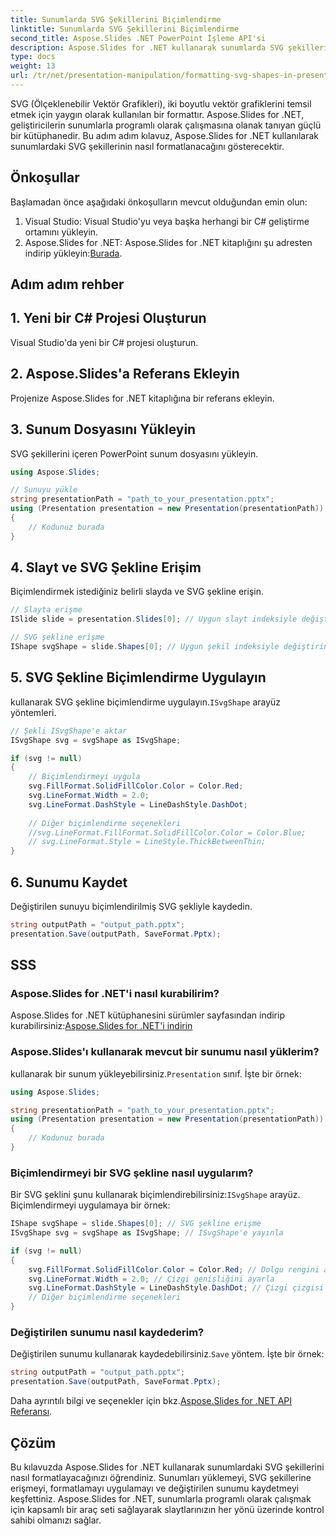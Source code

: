 ```yaml
---
title: Sunumlarda SVG Şekillerini Biçimlendirme
linktitle: Sunumlarda SVG Şekillerini Biçimlendirme
second_title: Aspose.Slides .NET PowerPoint İşleme API'si
description: Aspose.Slides for .NET kullanarak sunumlarda SVG şekillerini nasıl formatlayacağınızı öğrenin. Kaynak koduyla adım adım kılavuz. Sunum tasarımınızı bugün yükseltin!
type: docs
weight: 13
url: /tr/net/presentation-manipulation/formatting-svg-shapes-in-presentations/
---
```


SVG (Ölçeklenebilir Vektör Grafikleri), iki boyutlu vektör grafiklerini temsil etmek için yaygın olarak kullanılan bir formattır. Aspose.Slides for .NET, geliştiricilerin sunumlarla programlı olarak çalışmasına olanak tanıyan güçlü bir kütüphanedir. Bu adım adım kılavuz, Aspose.Slides for .NET kullanılarak sunumlardaki SVG şekillerinin nasıl formatlanacağını gösterecektir.

## Önkoşullar
Başlamadan önce aşağıdaki önkoşulların mevcut olduğundan emin olun:

1. Visual Studio: Visual Studio'yu veya başka herhangi bir C# geliştirme ortamını yükleyin.
2.  Aspose.Slides for .NET: Aspose.Slides for .NET kitaplığını şu adresten indirip yükleyin:[Burada](https://releases.aspose.com/slides/net/).

## Adım adım rehber

## 1. Yeni bir C# Projesi Oluşturun
Visual Studio'da yeni bir C# projesi oluşturun.

## 2. Aspose.Slides'a Referans Ekleyin
Projenize Aspose.Slides for .NET kitaplığına bir referans ekleyin.

## 3. Sunum Dosyasını Yükleyin
SVG şekillerini içeren PowerPoint sunum dosyasını yükleyin.

```csharp
using Aspose.Slides;

// Sunuyu yükle
string presentationPath = "path_to_your_presentation.pptx";
using (Presentation presentation = new Presentation(presentationPath))
{
    // Kodunuz burada
}
```

## 4. Slayt ve SVG Şekline Erişim
Biçimlendirmek istediğiniz belirli slayda ve SVG şekline erişin.

```csharp
// Slayta erişme
ISlide slide = presentation.Slides[0]; // Uygun slayt indeksiyle değiştirin

// SVG şekline erişme
IShape svgShape = slide.Shapes[0]; // Uygun şekil indeksiyle değiştirin
```

## 5. SVG Şekline Biçimlendirme Uygulayın
 kullanarak SVG şekline biçimlendirme uygulayın.`ISvgShape` arayüz yöntemleri.

```csharp
// Şekli ISvgShape'e aktar
ISvgShape svg = svgShape as ISvgShape;

if (svg != null)
{
    // Biçimlendirmeyi uygula
    svg.FillFormat.SolidFillColor.Color = Color.Red;
    svg.LineFormat.Width = 2.0;
    svg.LineFormat.DashStyle = LineDashStyle.DashDot;
    
    // Diğer biçimlendirme seçenekleri
    //svg.LineFormat.FillFormat.SolidFillColor.Color = Color.Blue;
    // svg.LineFormat.Style = LineStyle.ThickBetweenThin;
}
```

## 6. Sunumu Kaydet
Değiştirilen sunuyu biçimlendirilmiş SVG şekliyle kaydedin.

```csharp
string outputPath = "output_path.pptx";
presentation.Save(outputPath, SaveFormat.Pptx);
```

## SSS

### Aspose.Slides for .NET'i nasıl kurabilirim?
 Aspose.Slides for .NET kütüphanesini sürümler sayfasından indirip kurabilirsiniz:[Aspose.Slides for .NET'i indirin](https://releases.aspose.com/slides/net/)

### Aspose.Slides'ı kullanarak mevcut bir sunumu nasıl yüklerim?
 kullanarak bir sunum yükleyebilirsiniz.`Presentation` sınıf. İşte bir örnek:
```csharp
using Aspose.Slides;

string presentationPath = "path_to_your_presentation.pptx";
using (Presentation presentation = new Presentation(presentationPath))
{
    // Kodunuz burada
}
```

### Biçimlendirmeyi bir SVG şekline nasıl uygularım?
 Bir SVG şeklini şunu kullanarak biçimlendirebilirsiniz:`ISvgShape` arayüz. Biçimlendirmeyi uygulamaya bir örnek:
```csharp
IShape svgShape = slide.Shapes[0]; // SVG şekline erişme
ISvgShape svg = svgShape as ISvgShape; // ISvgShape'e yayınla

if (svg != null)
{
    svg.FillFormat.SolidFillColor.Color = Color.Red; // Dolgu rengini ayarla
    svg.LineFormat.Width = 2.0; // Çizgi genişliğini ayarla
    svg.LineFormat.DashStyle = LineDashStyle.DashDot; // Çizgi çizgisi stilini ayarla
    // Diğer biçimlendirme seçenekleri
}
```

### Değiştirilen sunumu nasıl kaydederim?
 Değiştirilen sunumu kullanarak kaydedebilirsiniz.`Save` yöntem. İşte bir örnek:
```csharp
string outputPath = "output_path.pptx";
presentation.Save(outputPath, SaveFormat.Pptx);
```

 Daha ayrıntılı bilgi ve seçenekler için bkz.[Aspose.Slides for .NET API Referansı](https://reference.aspose.com/slides/net/).

## Çözüm
Bu kılavuzda Aspose.Slides for .NET kullanarak sunumlardaki SVG şekillerini nasıl formatlayacağınızı öğrendiniz. Sunumları yüklemeyi, SVG şekillerine erişmeyi, formatlamayı uygulamayı ve değiştirilen sunumu kaydetmeyi keşfettiniz. Aspose.Slides for .NET, sunumlarla programlı olarak çalışmak için kapsamlı bir araç seti sağlayarak slaytlarınızın her yönü üzerinde kontrol sahibi olmanızı sağlar.